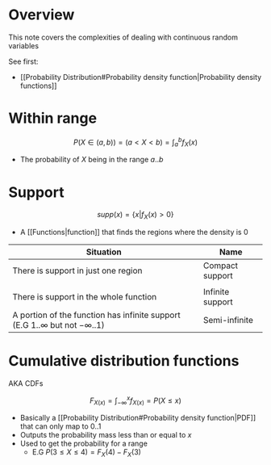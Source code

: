# Overview
This note covers the complexities of dealing with continuous random variables

See first:
- [[Probability Distribution#Probability density function|Probability density functions]]

# Within range
$$P(X \in (a,b)) = (a \lt X \lt b) = \int_{a}^{b} f_{X}(x)$$
- The probability of $X$ being in the range $a..b$

# Support
$$supp(x) = \{ x | f_{X}(x) \gt 0 \}$$
- A [[Functions|function]] that finds the regions where the density is 0

| Situation                                                                               | Name             |
| --------------------------------------------------------------------------------------- | ---------------- |
| There is support in just one region                                                     | Compact support  |
|                                                                                         |                  |
| There is support in the whole function                                                  | Infinite support |
| A portion of the function has infinite support (E.G $1..\infty$ but not $-\infty .. 1$) | Semi-infinite    |

# Cumulative distribution functions
AKA CDFs

$$F_{X (x)}= \int_{-\infty}^{x}f_{X (x)}= P(X \le x)$$
- Basically a [[Probability Distribution#Probability density function|PDF]] that can only map to $0..1$
- Outputs the probability mass less than or equal to $x$
- Used to get the probability for a range
	- E.G $P(3 \le X \le 4) = F_{X} (4) - F_{X} (3)$

